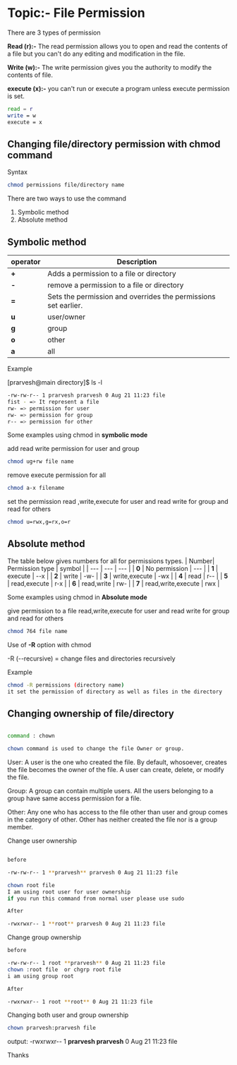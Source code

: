 # Topic:- File Permission
There are 3 types of permission

**Read (r):-** The read permission allows you to open and read the contents of a file but you can't do any editing and modification in the file.

**Write (w):-** The write permission gives you the authority to modify the contents of file.

**execute (x):-** you can't run or execute a program unless execute permission is set.
```sh
read = r
write = w
execute = x
```

## Changing file/directory permission with chmod command

Syntax
```sh
chmod permissions file/directory name
```

There are two ways to use the command

1. Symbolic method
2. Absolute method

## Symbolic method
| operator| Description |
| --- | --- |
| **+** | Adds a permission to a file or directory |
| **-** | remove a permission to a file or directory |
| **=** | Sets the permission and overrides the permissions set earlier. |
| **u** | user/owner |
| **g** | group |
| **o** | other |
| **a** | all |

Example

[prarvesh@main directory]$ ls -l
```sh
-rw-rw-r-- 1 prarvesh prarvesh 0 Aug 21 11:23 file
fist - => It represent a file
rw- => permission for user
rw- => permission for group
r-- => permission for other
```
Some examples using chmod in **symbolic mode**

add read write permission for user and group
```sh
chmod ug+rw file name
```
remove execute permission for all
```sh
chmod a-x filename
```
set the permission read ,write,execute for user and read write for group and read for others
```sh
chmod u=rwx,g=rx,o=r
```
## Absolute method

The table below gives numbers for all for permissions types.
| Number| Permission type | symbol |
| --- | --- | --- |
| **0** | No permission | --- |
| **1** | execute | --x |
| **2** | write | -w- |
| **3** | write,execute | -wx |
| **4** | read | r-- |
| **5** | read,execute | r-x |
| **6** | read,write | rw- |
| **7** | read,write,execute | rwx |

Some examples using chmod in **Absolute mode**

give permission to a file read,write,execute for user and read write for group and read for others
```sh
chmod 764 file name
```
Use of **-R** option with chmod

-R (--recursive) = change files and directories recursively

Example
```sh
chmod -R permissions (directory name)
it set the permission of directory as well as files in the directory
```
## Changing ownership of file/directory
```sh

command : chown

chown command is used to change the file Owner or group.
```


User: A user is the one who created the file. By default, whosoever, creates the file becomes the owner of the file. A user can create, delete, or modify the file.

Group: A group can contain multiple users. All the users belonging to a group have same access permission for a file.

Other: Any one who has access to the file other than user and group comes in the category of other. Other has neither created the file nor is a group member.

Change user ownership
```sh

before

-rw-rw-r-- 1 **prarvesh** prarvesh 0 Aug 21 11:23 file

chown root file
I am using root user for user ownership
if you run this command from normal user please use sudo

After

-rwxrwxr-- 1 **root** prarvesh 0 Aug 21 11:23 file
```
Change group ownership
```sh
before

-rw-rw-r-- 1 root **prarvesh** 0 Aug 21 11:23 file
chown :root file  or chgrp root file
i am using group root

After

-rwxrwxr-- 1 root **root** 0 Aug 21 11:23 file
```
Changing both user and group ownership

```sh
chown prarvesh:prarvesh file
```
output: -rwxrwxr-- 1 **prarvesh prarvesh** 0 Aug 21 11:23 file

Thanks
